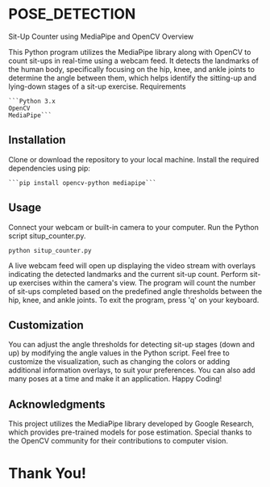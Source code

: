 # POSE_DETECTION
Sit-Up Counter using MediaPipe and OpenCV
Overview

This Python program utilizes the MediaPipe library along with OpenCV to count sit-ups in real-time using a webcam feed. It detects the landmarks of the human body, specifically focusing on the hip, knee, and ankle joints to determine the angle between them, which helps identify the sitting-up and lying-down stages of a sit-up exercise.
Requirements

    ```Python 3.x
    OpenCV
    MediaPipe```

## Installation

Clone or download the repository to your local machine.
Install the required dependencies using pip:

    ```pip install opencv-python mediapipe```

## Usage

Connect your webcam or built-in camera to your computer.
Run the Python script situp_counter.py.

  ```python situp_counter.py```

A live webcam feed will open up displaying the video stream with overlays indicating the detected landmarks and the current sit-up count.
Perform sit-up exercises within the camera's view.
The program will count the number of sit-ups completed based on the predefined angle thresholds between the hip, knee, and ankle joints.
To exit the program, press 'q' on your keyboard.

## Customization

You can adjust the angle thresholds for detecting sit-up stages (down and up) by modifying the angle values in the Python script.
Feel free to customize the visualization, such as changing the colors or adding additional information overlays, to suit your preferences.
You can also add many poses at a time and make it an application.
Happy Coding!

## Acknowledgments

This project utilizes the MediaPipe library developed by Google Research, which provides pre-trained models for pose estimation.
Special thanks to the OpenCV community for their contributions to computer vision.

# Thank You!
